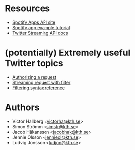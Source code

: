Resources
=========

* [Spotify Apps API site](https://developer.spotify.com/technologies/apps/)
* [Spotify app example tutorial](https://github.com/spotify/apps-tutorial)
* [Twitter Streaming API docs](https://dev.twitter.com/docs/streaming-apis)

(potentially) Extremely useful Twitter topics
===============================

* [Authorizing a request](https://dev.twitter.com/docs/auth/authorizing-request)
* [Streaming request with filter](https://dev.twitter.com/docs/api/1.1/post/statuses/filter)
* [Filtering syntax reference](https://dev.twitter.com/docs/streaming-apis/parameters#track)


Authors
=======

* Victor Hallberg <<victorha@kth.se>>
* Simon Strömm <<simstr@kth.se>>
* Jacob Håkansson <<jacobhak@kth.se>>
* Jennie Olsson <<jennieol@kth.se>>
* Ludvig Jonsson <<ludjon@kth.se>>
